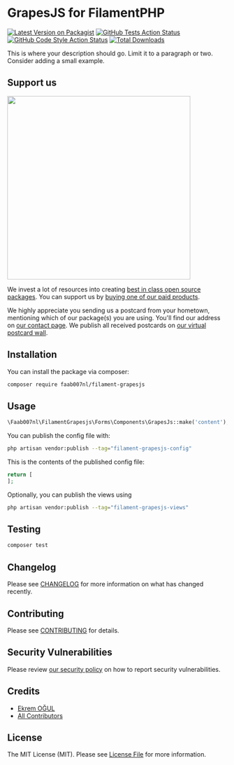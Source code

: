 # GrapesJS for FilamentPHP

[![Latest Version on Packagist](https://img.shields.io/packagist/v/faab007nl/filament-grapesjs.svg?style=flat-square)](https://packagist.org/packages/faab007nl/filament-grapesjs)
[![GitHub Tests Action Status](https://img.shields.io/github/workflow/status/faab007nl/filament-grapesjs/run-tests?label=tests)](https://github.com/faab007nl/filament-grapesjs/actions?query=workflow%3Arun-tests+branch%3Amain)
[![GitHub Code Style Action Status](https://img.shields.io/github/workflow/status/faab007nl/filament-grapesjs/Fix%20PHP%20code%20style%20issues?label=code%20style)](https://github.com/faab007nl/filament-grapesjs/actions?query=workflow%3A"Fix+PHP+code+style+issues"+branch%3Amain)
[![Total Downloads](https://img.shields.io/packagist/dt/faab007nl/filament-grapesjs.svg?style=flat-square)](https://packagist.org/packages/faab007nl/filament-grapesjs)

This is where your description should go. Limit it to a paragraph or two. Consider adding a small example.

## Support us

[<img src="https://github-ads.s3.eu-central-1.amazonaws.com/filament-grapesjs.jpg?t=1" width="419px" />](https://spatie.be/github-ad-click/filament-grapesjs)

We invest a lot of resources into creating [best in class open source packages](https://spatie.be/open-source). You can support us by [buying one of our paid products](https://spatie.be/open-source/support-us).

We highly appreciate you sending us a postcard from your hometown, mentioning which of our package(s) you are using. You'll find our address on [our contact page](https://spatie.be/about-us). We publish all received postcards on [our virtual postcard wall](https://spatie.be/open-source/postcards).

## Installation

You can install the package via composer:

```bash
composer require faab007nl/filament-grapesjs
```
## Usage

```php
\Faab007nl\FilamentGrapesjs\Forms\Components\GrapesJs::make('content'),
```

You can publish the config file with:

```bash
php artisan vendor:publish --tag="filament-grapesjs-config"
```

This is the contents of the published config file:

```php
return [
];
```

Optionally, you can publish the views using

```bash
php artisan vendor:publish --tag="filament-grapesjs-views"
```



## Testing

```bash
composer test
```

## Changelog

Please see [CHANGELOG](CHANGELOG.md) for more information on what has changed recently.

## Contributing

Please see [CONTRIBUTING](CONTRIBUTING.md) for details.

## Security Vulnerabilities

Please review [our security policy](../../security/policy) on how to report security vulnerabilities.

## Credits

- [Ekrem OĞUL](https://github.com/ekremogul)
- [All Contributors](../../contributors)

## License

The MIT License (MIT). Please see [License File](LICENSE.md) for more information.
